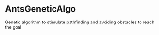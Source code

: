 # AntsGeneticAlgo
Genetic algorithm to stimulate pathfinding and avoiding obstacles to reach the goal
